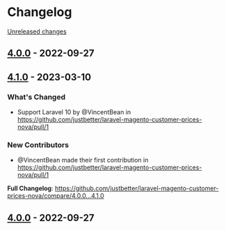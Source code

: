 # Changelog 

[Unreleased changes](https://github.com/justbetter/laravel-magento-customer-prices-nova/compare/4.0.0...main)
## [4.0.0](https://github.com/justbetter/laravel-magento-customer-prices-nova/releases/tag/untagged-48bbc0f9243da13e8921) - 2022-09-27



## [4.1.0](https://github.com/justbetter/laravel-magento-customer-prices-nova/releases/tag/4.1.0) - 2023-03-10

### What's Changed
* Support Laravel 10 by @VincentBean in https://github.com/justbetter/laravel-magento-customer-prices-nova/pull/1

### New Contributors
* @VincentBean made their first contribution in https://github.com/justbetter/laravel-magento-customer-prices-nova/pull/1

**Full Changelog**: https://github.com/justbetter/laravel-magento-customer-prices-nova/compare/4.0.0...4.1.0

## [4.0.0](https://github.com/justbetter/laravel-magento-customer-prices-nova/releases/tag/4.0.0) - 2022-09-27



